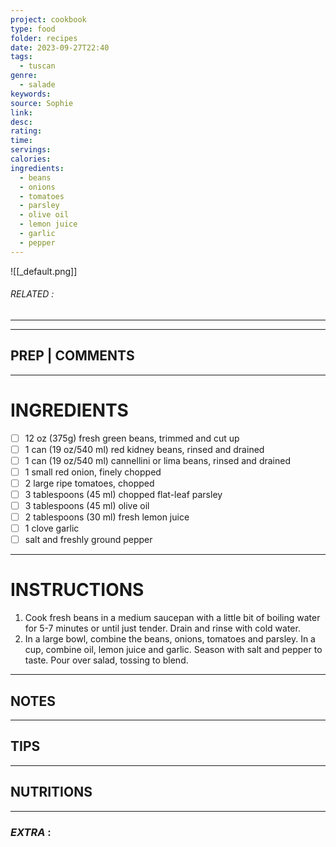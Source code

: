 ```yaml
---
project: cookbook
type: food
folder: recipes
date: 2023-09-27T22:40
tags:
  - tuscan
genre:
  - salade
keywords: 
source: Sophie
link: 
desc: 
rating: 
time: 
servings: 
calories: 
ingredients:
  - beans
  - onions
  - tomatoes
  - parsley
  - olive oil
  - lemon juice
  - garlic
  - pepper
---
```


![[_default.png]]
###### *RELATED* : 
---


---
## PREP | COMMENTS



---
# INGREDIENTS

- [ ] 12 oz (375g) fresh green beans, trimmed and cut up
- [ ] 1 can (19 oz/540 ml) red kidney beans, rinsed and drained
- [ ] 1 can (19 oz/540 ml) cannellini or lima beans, rinsed and drained
- [ ] 1 small red onion, finely chopped
- [ ] 2 large ripe tomatoes, chopped
- [ ] 3 tablespoons (45 ml) chopped flat-leaf parsley
- [ ] 3 tablespoons (45 ml) olive oil
- [ ] 2 tablespoons (30 ml) fresh lemon juice
- [ ] 1 clove garlic
- [ ] salt and freshly ground pepper

---
# INSTRUCTIONS

1. Cook fresh beans in a medium saucepan with a little bit of boiling water for 5-7 minutes or until just tender. Drain and rinse with cold water.
2. In a large bowl, combine the beans, onions, tomatoes and parsley. In a cup, combine oil, lemon juice and garlic. Season with salt and pepper to taste. Pour over salad, tossing to blend.

---
## NOTES



---
## TIPS



---
## NUTRITIONS



---
### *EXTRA* :



